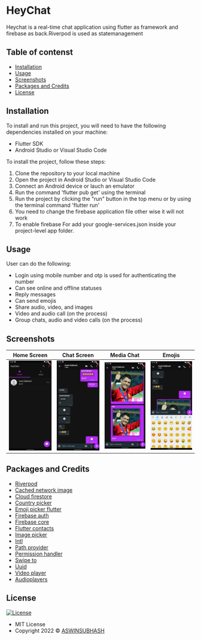  # HeyChat


Heychat is a real-time chat application using flutter as framework  and firebase as back.Riverpod is used as statemanagement

## Table of contenst

- [Installation](#installation)
- [Usage](#usage)
- [Screenshots](#screenshots)
- [Packages and Credits](#packages-and-credits)
- [License](#license)

## Installation

To install and run this project, you will need to have the following dependencies installed on
your machine:
 - Flutter SDK
 - Android Studio or Visual Studio Code

To install the project, follow these steps:

1. Clone the repository to your local machine
2. Open the project in Android Studio or Visual Studio Code
3. Connect an Android device or lauch an emulator
4. Run the command 'flutter pub get' using the terminal
5. Run the project by clicking the "run" button in the top menu or by using the terminal
   command 'flutter run'
6. You need to change the firebase application file other wise it will not work
7. To enable firebase For add your google-services.json inside your project-level app folder.


## Usage 

User can do  the following:

- Login using mobile number and otp is used for authenticating the number
- Can see online and offline statuses
- Reply messages
- Can send emojis
- Share audio, video, and images
- Video and audio call (on the process)
- Group chats, audio and video calls (on the process)

## Screenshots 

Home Screen                    |   Chat Screen             |  Media Chat   |  Emojis
:-------------------------:|:-------------------------:|:-------------------------:|:-------------------------:
![](Home.png)|![](chats.png)|![](Mediachat.png)|![](emoji.png)


## Packages and Credits

- [Riverpod](https://github.com/rrousselGit/riverpod)
- [Cached network image](https://github.com/Baseflow/flutter_cached_network_image)
- [Cloud firestore](https://github.com/firebase/flutterfire/tree/master/packages/cloud_firestore/cloud_firestore)
- [Country picker](https://github.com/Daniel-Ioannou/flutter_country_picker)
- [Emoji picker flutter](https://github.com/Fintasys/emoji_picker_flutter)
- [Firebase auth](https://github.com/firebase/flutterfire/tree/master/packages/firebase_auth/firebase_auth)
- [Firebase core](https://github.com/firebase/flutterfire/tree/master/packages/firebase_core/firebase_core)
- [Flutter contacts](https://github.com/QuisApp/flutter_contacts)
- [Image picker](https://pub.dev/packages/image_picker)
- [Intl](https://github.com/dart-lang/intl)
- [Path provider](https://github.com/flutter/plugins/tree/main/packages/path_provider/path_provider)
- [Permission handler](https://github.com/baseflow/flutter-permission-handler)
- [Swipe to](https://github.com/Purvik/SwipeTo)
- [Uuid](https://github.com/Daegalus/dart-uuid)
- [Video player](https://github.com/flutter/plugins/tree/main/packages/video_player/video_player)
- [Audioplayers](https://github.com/bluefireteam/audioplayers/tree/main/packages/audioplayers)



## License

[![License](https://img.shields.io/:License-MIT-blue.svg?style=flat-square)](http://badges.mit-license.org)
- MIT License
- Copyright 2022 © [ASWINSUBHASH](https://github.com/aswinsubhash)









